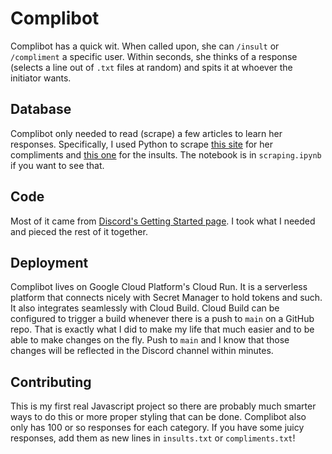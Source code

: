 # Complibot

Complibot has a quick wit. When called upon, she can `/insult` or `/compliment` a specific user. Within seconds, she thinks of a response (selects a line out of `.txt` files at random) and spits it at whoever the initiator wants.

## Database
Complibot only needed to read (scrape) a few articles to learn her responses. Specifically, I used Python to scrape [this site](https://thinkkindness.org/all-things-kindness/a-list-of-100-compliments/) for her compliments and [this one](https://ponly.com/funny-insults/) for the insults. The notebook is in `scraping.ipynb` if you want to see that.

## Code
Most of it came from [Discord's Getting Started page](https://discord.com/developers/docs/getting-started). I took what I needed and pieced the rest of it together.

## Deployment
Complibot lives on Google Cloud Platform's Cloud Run. It is a serverless platform that connects nicely with Secret Manager to hold tokens and such. It also integrates seamlessly with Cloud Build. Cloud Build can be configured to trigger a build whenever there is a push to `main` on a GitHub repo. That is exactly what I did to make my life that much easier and to be able to make changes on the fly. Push to `main` and I know that those changes will be reflected in the Discord channel within minutes.

## Contributing
This is my first real Javascript project so there are probably much smarter ways to do this or more proper styling that can be done. Complibot also only has 100 or so responses for each category. If you have some juicy responses, add them as new lines in `insults.txt` or `compliments.txt`!